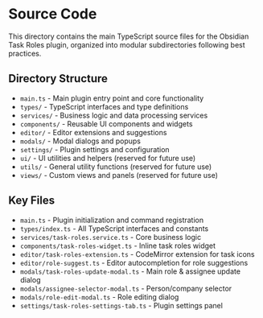 # Source Code

This directory contains the main TypeScript source files for the Obsidian Task Roles plugin, organized into modular
subdirectories following best practices.

## Directory Structure

- `main.ts` - Main plugin entry point and core functionality
- `types/` - TypeScript interfaces and type definitions
- `services/` - Business logic and data processing services
- `components/` - Reusable UI components and widgets
- `editor/` - Editor extensions and suggestions
- `modals/` - Modal dialogs and popups
- `settings/` - Plugin settings and configuration
- `ui/` - UI utilities and helpers (reserved for future use)
- `utils/` - General utility functions (reserved for future use)
- `views/` - Custom views and panels (reserved for future use)

## Key Files

- `main.ts` - Plugin initialization and command registration
- `types/index.ts` - All TypeScript interfaces and constants
- `services/task-roles.service.ts` - Core business logic
- `components/task-roles-widget.ts` - Inline task roles widget
- `editor/task-roles-extension.ts` - CodeMirror extension for task icons
- `editor/role-suggest.ts` - Editor autocompletion for role suggestions
- `modals/task-roles-update-modal.ts` - Main role & assignee update dialog
- `modals/assignee-selector-modal.ts` - Person/company selector
- `modals/role-edit-modal.ts` - Role editing dialog
- `settings/task-roles-settings-tab.ts` - Plugin settings panel
